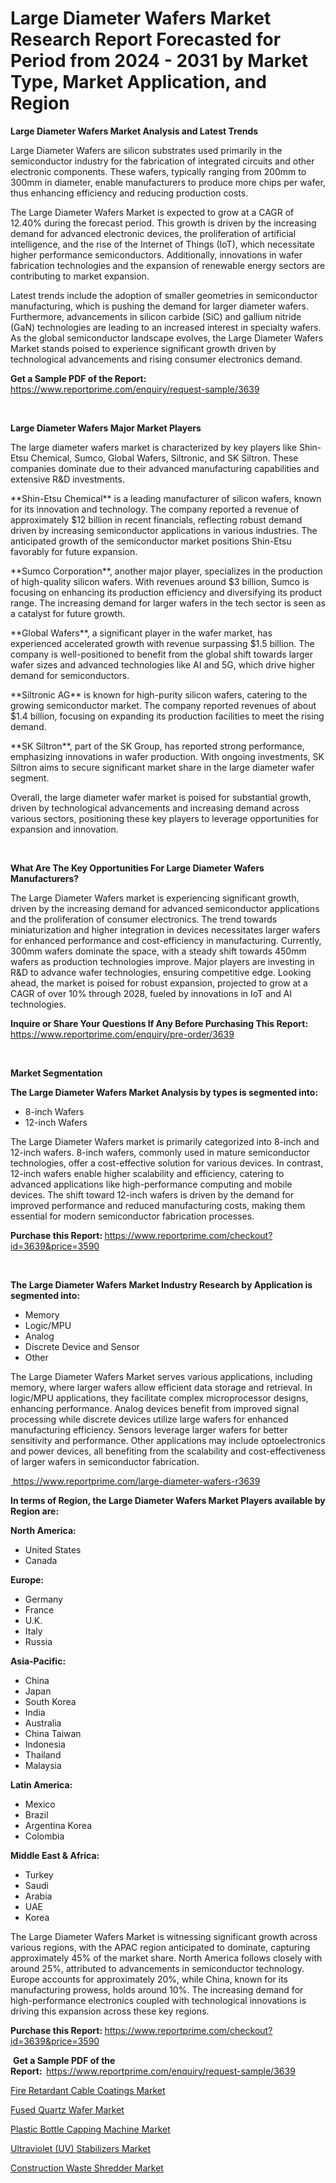 <p><h1>Large Diameter Wafers Market Research Report Forecasted for Period from 2024 -  2031 by Market Type, Market Application, and Region</h1></p><p><strong>Large Diameter Wafers Market Analysis and Latest Trends</strong></p>
<p><p>Large Diameter Wafers are silicon substrates used primarily in the semiconductor industry for the fabrication of integrated circuits and other electronic components. These wafers, typically ranging from 200mm to 300mm in diameter, enable manufacturers to produce more chips per wafer, thus enhancing efficiency and reducing production costs. </p><p>The Large Diameter Wafers Market is expected to grow at a CAGR of 12.40% during the forecast period. This growth is driven by the increasing demand for advanced electronic devices, the proliferation of artificial intelligence, and the rise of the Internet of Things (IoT), which necessitate higher performance semiconductors. Additionally, innovations in wafer fabrication technologies and the expansion of renewable energy sectors are contributing to market expansion. </p><p>Latest trends include the adoption of smaller geometries in semiconductor manufacturing, which is pushing the demand for larger diameter wafers. Furthermore, advancements in silicon carbide (SiC) and gallium nitride (GaN) technologies are leading to an increased interest in specialty wafers. As the global semiconductor landscape evolves, the Large Diameter Wafers Market stands poised to experience significant growth driven by technological advancements and rising consumer electronics demand.</p></p>
<p><strong>Get a Sample PDF of the Report:&nbsp;</strong> <a href="https://www.reportprime.com/enquiry/request-sample/3639">https://www.reportprime.com/enquiry/request-sample/3639</a></p>
<p>&nbsp;</p>
<p><strong>Large Diameter Wafers Major Market Players</strong></p>
<p><p>The large diameter wafers market is characterized by key players like Shin-Etsu Chemical, Sumco, Global Wafers, Siltronic, and SK Siltron. These companies dominate due to their advanced manufacturing capabilities and extensive R&D investments.</p><p>**Shin-Etsu Chemical** is a leading manufacturer of silicon wafers, known for its innovation and technology. The company reported a revenue of approximately $12 billion in recent financials, reflecting robust demand driven by increasing semiconductor applications in various industries. The anticipated growth of the semiconductor market positions Shin-Etsu favorably for future expansion.</p><p>**Sumco Corporation**, another major player, specializes in the production of high-quality silicon wafers. With revenues around $3 billion, Sumco is focusing on enhancing its production efficiency and diversifying its product range. The increasing demand for larger wafers in the tech sector is seen as a catalyst for future growth.</p><p>**Global Wafers**, a significant player in the wafer market, has experienced accelerated growth with revenue surpassing $1.5 billion. The company is well-positioned to benefit from the global shift towards larger wafer sizes and advanced technologies like AI and 5G, which drive higher demand for semiconductors.</p><p>**Siltronic AG** is known for high-purity silicon wafers, catering to the growing semiconductor market. The company reported revenues of about $1.4 billion, focusing on expanding its production facilities to meet the rising demand.</p><p>**SK Siltron**, part of the SK Group, has reported strong performance, emphasizing innovations in wafer production. With ongoing investments, SK Siltron aims to secure significant market share in the large diameter wafer segment.</p><p>Overall, the large diameter wafer market is poised for substantial growth, driven by technological advancements and increasing demand across various sectors, positioning these key players to leverage opportunities for expansion and innovation.</p></p>
<p>&nbsp;</p>
<p><strong>What Are The Key Opportunities For Large Diameter Wafers Manufacturers?</strong></p>
<p><p>The Large Diameter Wafers market is experiencing significant growth, driven by the increasing demand for advanced semiconductor applications and the proliferation of consumer electronics. The trend towards miniaturization and higher integration in devices necessitates larger wafers for enhanced performance and cost-efficiency in manufacturing. Currently, 300mm wafers dominate the space, with a steady shift towards 450mm wafers as production technologies improve. Major players are investing in R&D to advance wafer technologies, ensuring competitive edge. Looking ahead, the market is poised for robust expansion, projected to grow at a CAGR of over 10% through 2028, fueled by innovations in IoT and AI technologies.</p></p>
<p><strong>Inquire or Share Your Questions If Any Before Purchasing This Report:</strong> <a href="https://www.reportprime.com/enquiry/pre-order/3639">https://www.reportprime.com/enquiry/pre-order/3639</a></p>
<p>&nbsp;</p>
<p><strong>Market Segmentation</strong></p>
<p><strong>The Large Diameter Wafers Market Analysis by types is segmented into:</strong></p>
<p><ul><li>8-inch Wafers</li><li>12-inch Wafers</li></ul></p>
<p><p>The Large Diameter Wafers market is primarily categorized into 8-inch and 12-inch wafers. 8-inch wafers, commonly used in mature semiconductor technologies, offer a cost-effective solution for various devices. In contrast, 12-inch wafers enable higher scalability and efficiency, catering to advanced applications like high-performance computing and mobile devices. The shift toward 12-inch wafers is driven by the demand for improved performance and reduced manufacturing costs, making them essential for modern semiconductor fabrication processes.</p></p>
<p><strong>Purchase this Report:&nbsp;</strong><a href="https://www.reportprime.com/checkout?id=3639&price=3590">https://www.reportprime.com/checkout?id=3639&price=3590</a></p>
<p>&nbsp;</p>
<p><strong>The Large Diameter Wafers Market Industry Research by Application is segmented into:</strong></p>
<p><ul><li>Memory</li><li>Logic/MPU</li><li>Analog</li><li>Discrete Device and Sensor</li><li>Other</li></ul></p>
<p><p>The Large Diameter Wafers Market serves various applications, including memory, where larger wafers allow efficient data storage and retrieval. In logic/MPU applications, they facilitate complex microprocessor designs, enhancing performance. Analog devices benefit from improved signal processing while discrete devices utilize large wafers for enhanced manufacturing efficiency. Sensors leverage larger wafers for better sensitivity and performance. Other applications may include optoelectronics and power devices, all benefiting from the scalability and cost-effectiveness of larger wafers in semiconductor fabrication.</p></p>
<p><a href="https://www.reportprime.com/large-diameter-wafers-r3639">&nbsp;https://www.reportprime.com/large-diameter-wafers-r3639</a></p>
<p><strong>In terms of Region, the Large Diameter Wafers Market Players available by Region are:</strong></p>
<p>
    <p> <strong> North America: </strong>
        <ul>
            <li>United States</li>
            <li>Canada</li>
        </ul>
        </p> 
    <p> <strong> Europe: </strong>
        <ul>
            <li>Germany</li>
            <li>France</li>
            <li>U.K.</li>
            <li>Italy</li>
            <li>Russia</li>
        </ul>
        </p> 
    <p> <strong> Asia-Pacific: </strong>
        <ul>
            <li>China</li>
            <li>Japan</li>
            <li>South Korea</li>
            <li>India</li>
            <li>Australia</li>
            <li>China Taiwan</li>
            <li>Indonesia</li>
            <li>Thailand</li>
            <li>Malaysia</li>
        </ul>
        </p> 
    <p> <strong> Latin America: </strong>
        <ul>
            <li>Mexico</li>
            <li>Brazil</li>
            <li>Argentina Korea</li>
            <li>Colombia</li>
        </ul>
        </p> 
    <p> <strong> Middle East & Africa: </strong>
        <ul>
            <li>Turkey</li>
            <li>Saudi</li>
            <li>Arabia</li>
            <li>UAE</li>
            <li>Korea</li>
        </ul>
    </p>
    </p>
<p><p>The Large Diameter Wafers Market is witnessing significant growth across various regions, with the APAC region anticipated to dominate, capturing approximately 45% of the market share. North America follows closely with around 25%, attributed to advancements in semiconductor technology. Europe accounts for approximately 20%, while China, known for its manufacturing prowess, holds around 10%. The increasing demand for high-performance electronics coupled with technological innovations is driving this expansion across these key regions.</p></p>
<p><strong>Purchase this Report: </strong><a href="https://www.reportprime.com/checkout?id=3639&price=3590">https://www.reportprime.com/checkout?id=3639&price=3590</a></p>
<p>&nbsp;<strong>Get a Sample PDF of the Report:&nbsp;&nbsp;</strong><a href="https://www.reportprime.com/enquiry/request-sample/3639">https://www.reportprime.com/enquiry/request-sample/3639</a></p>
<p><strong></strong></p>
<p><p><a href="https://issuu.com/reportprime-2/docs/fire-retardant-cable-coatings-marke_70a4a359915044">Fire Retardant Cable Coatings Market</a></p><p><a href="https://github.com/RichRobinson5/Market-Research-Report-List-6/blob/main/fused-quartz-wafer-market.md">Fused Quartz Wafer Market</a></p><p><a href="https://www.linkedin.com/pulse/plastic-bottle-capping-machine-market-evolution-global-miike?trackingId=qTxwY1WISryCl7%2FwvhPeLA%3D%3D">Plastic Bottle Capping Machine Market</a></p><p><a href="https://issuu.com/reportprime-2/docs/ultraviolet-uv-stabilizers-market-s_d4204c76b5e041">Ultraviolet (UV) Stabilizers Market</a></p><p><a href="https://www.linkedin.com/pulse/construction-waste-shredder-market-trends-growth-outlook-sndoe?trackingId=1P%2FZV8X0Q7WTVSpEgI5o9Q%3D%3D">Construction Waste Shredder Market</a></p></p>